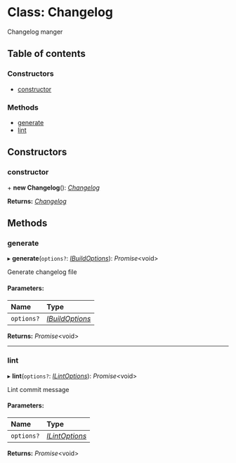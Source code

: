 # Class: Changelog

Changelog manger

## Table of contents

### Constructors

- [constructor](changelog.md#constructor)

### Methods

- [generate](changelog.md#generate)
- [lint](changelog.md#lint)

## Constructors

### constructor

\+ **new Changelog**(): [*Changelog*](changelog.md)

**Returns:** [*Changelog*](changelog.md)

## Methods

### generate

▸ **generate**(`options?`: [*IBuildOptions*](../index.md#ibuildoptions)): *Promise*<void\>

Generate changelog file

#### Parameters:

Name | Type |
:------ | :------ |
`options?` | [*IBuildOptions*](../index.md#ibuildoptions) |

**Returns:** *Promise*<void\>

___

### lint

▸ **lint**(`options?`: [*ILintOptions*](../index.md#ilintoptions)): *Promise*<void\>

Lint commit message

#### Parameters:

Name | Type |
:------ | :------ |
`options?` | [*ILintOptions*](../index.md#ilintoptions) |

**Returns:** *Promise*<void\>
